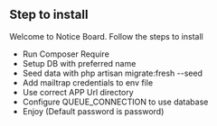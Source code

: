 ## Step to install

Welcome to Notice Board. Follow the steps to install

- Run Composer Require
- Setup DB with preferred name
- Seed data with  php artisan migrate:fresh --seed
- Add mailtrap credentials to env file
- Use correct APP Url directory
- Configure QUEUE_CONNECTION to use database
- Enjoy (Default password is password)

